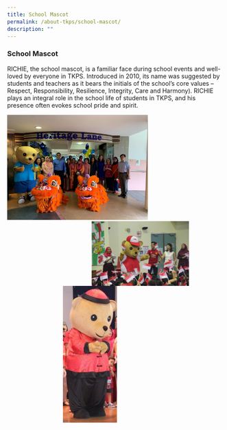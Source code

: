 ```yaml
---
title: School Mascot
permalink: /about-tkps/school-mascot/
description: ""
---
```

### **School Mascot**
RICHIE, the school mascot, is a familiar face during school events and well-loved by everyone in TKPS. Introduced in 2010, its name was suggested by students and teachers as it bears the initials of the school’s core values – Respect, Responsibility, Resilience, Integrity, Care and Harmony). RICHIE plays an integral role in the school life of students in TKPS, and his presence often evokes school pride and spirit.

<img src="/images/mascot1.jpg" style="width:65%">

<img src="/images/mascot3.png" style="width:45%;margin-right:80px;" align = "right">  
<img src="/images/mascot2.png" style="width:25%;margin-left:130px;" align = "left">

<br clear="left">